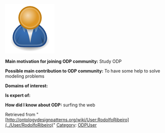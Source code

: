[![Image:ODPUser.png](../images/a/a6/ODPUser.png)](../Image/ODPUser.png "Image:ODPUser.png")




  





__Main motivation for joining ODP community:__ Study ODP


__Possible main contribution to ODP community:__ To have some help to solve modeling problems


__Domains of interest:__


  



__Is expert of:__


  

__How did I know about ODP:__ surfing the web






Retrieved from "[http://ontologydesignpatterns.org/wiki/User:RodolfoRibeiro](../User/RodolfoRibeiro)"
 [Category](http://ontologydesignpatterns.org/wiki/Special:Categories "Special:Categories"): [ODPUser](../Category/ODPUser "Category:ODPUser")